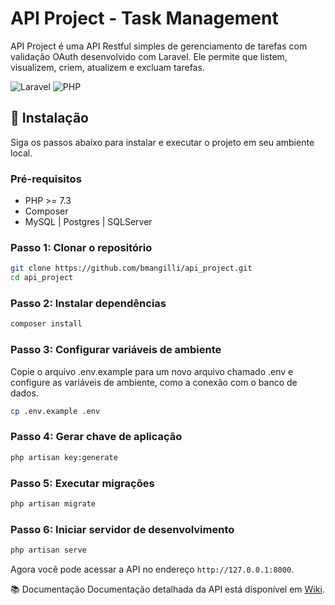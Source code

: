 # API Project - Task Management

API Project é uma API Restful simples de gerenciamento de tarefas com validação OAuth desenvolvido com Laravel. Ele permite que listem, visualizem, criem, atualizem e excluam tarefas.

![Laravel](https://img.shields.io/badge/Laravel-v8.x-orange) ![PHP](https://img.shields.io/badge/PHP-%3E=7.3-blue)

## 🚀 Instalação

Siga os passos abaixo para instalar e executar o projeto em seu ambiente local.

### Pré-requisitos

- PHP >= 7.3
- Composer
- MySQL | Postgres | SQLServer

### Passo 1: Clonar o repositório

```bash
git clone https://github.com/bmangilli/api_project.git
cd api_project
```

### Passo 2: Instalar dependências

```bash
composer install
```

### Passo 3: Configurar variáveis de ambiente

Copie o arquivo .env.example para um novo arquivo chamado .env e configure as variáveis de ambiente, como a conexão com o banco de dados.

```bash
cp .env.example .env
```

### Passo 4: Gerar chave de aplicação

```bash
php artisan key:generate
```

### Passo 5: Executar migrações

```bash
php artisan migrate
```

### Passo 6: Iniciar servidor de desenvolvimento

```bash
php artisan serve
```

Agora você pode acessar a API no endereço `http://127.0.0.1:8000`.

📚 Documentação
Documentação detalhada da API está disponível em [Wiki](https://github.com/bmangilli/api_project/wiki).
